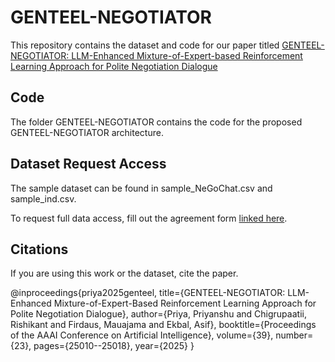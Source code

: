 # GENTEEL-NEGOTIATOR

This repository contains the dataset and code for our paper titled [GENTEEL-NEGOTIATOR: LLM-Enhanced Mixture-of-Expert-based Reinforcement Learning Approach for Polite Negotiation Dialogue](https://ojs.aaai.org/index.php/AAAI/article/view/34685)

## Code
The folder GENTEEL-NEGOTIATOR contains the code for the proposed GENTEEL-NEGOTIATOR architecture.

## Dataset Request Access

The sample dataset can be found in sample_NeGoChat.csv and sample_ind.csv. 

To request full data access, fill out the agreement form [linked here](https://www.iitp.ac.in/~ai-nlp-ml/resources.html).

## Citations

If you are using this work or the dataset, cite the paper.

@inproceedings{priya2025genteel,
  title={GENTEEL-NEGOTIATOR: LLM-Enhanced Mixture-of-Expert-Based Reinforcement Learning Approach for Polite Negotiation Dialogue},
  author={Priya, Priyanshu and Chigrupaatii, Rishikant and Firdaus, Mauajama and Ekbal, Asif},
  booktitle={Proceedings of the AAAI Conference on Artificial Intelligence},
  volume={39},
  number={23},
  pages={25010--25018},
  year={2025}
}
